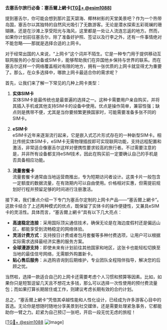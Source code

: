 **去塞舌尔旅行必备：塞舌爾上網卡[[TG💪+ @esim1088](https://t.me/s/esim1088)]**

提到塞舌尔，你可能会想到那片蓝天碧海、椰林树影的天堂美景吧？作为一个热带岛国，塞舌尔以其独特的自然风光吸引了无数游客。无论是潜水探索五彩斑斓的珊瑚礁，还是在沙滩上享受阳光与海风，这里都是一处让人流连忘返的地方。然而，如果你计划前往塞舌尔，除了准备好护照、签证以及行李之外，还有一件事情绝对不能忽略——那就是选择合适的上网卡。

对于经常出国的人来说，“上网卡”这个词并不陌生。它是一种专门用于提供移动互联网服务的小型设备或SIM卡，能够帮助我们在异国他乡保持与世界的联系。而在塞舌尔这样一个网络覆盖相对有限的地方，拥有一张优质的上网卡就显得尤为重要了。那么，在众多选择中，哪款上网卡最适合你的需求呢？

首先，让我们来了解一下常见的几种上网卡类型：

1. **实体SIM卡**  
   实体SIM卡是最传统也是最普遍的选择之一。这种卡需要用户亲自购买，并将其插入手机或其他支持SIM卡的设备中使用。优点是操作简单，兼容性强；缺点则是携带不便，尤其是当你要频繁更换国家时，可能需要准备多张不同的SIM卡。

2. **eSIM卡**  
   eSIM卡近年来逐渐流行起来，它是嵌入式芯片形式存在的一种新型SIM卡。相比传统实体SIM卡，eSIM卡无需物理插拔即可实现联网功能，支持远程配置和激活，非常适合像塞舌尔这样对便携性要求较高的旅行者。不过需要注意的是，并非所有设备都支持eSIM技术，因此在购买前一定要确认自己的手机是否具备相应功能。

3. **流量套餐卡**  
   流量套餐卡通常由当地运营商推出，专为短期访问者设计。这类卡片一般包含一定额度的数据流量，在有效期内可以自由使用。价格相对实惠，但需提前规划好行程并预留足够的时间进行注册激活。

接下来，我们重点介绍一下专门为塞舌尔定制的上网卡产品——“塞舌爾上網卡”。这款卡结合了上述两种模式的优点，既保留了实体卡的操作便捷性，又兼具eSIM卡的灵活性。具体而言，“塞舌爾上網卡”具有以下几大亮点：

- **高速稳定连接**：采用国际顶尖通信技术，确保无论是在海边度假村还是偏远山区，都能享受到流畅稳定的网络体验。
- **灵活计费方式**：支持按日计费或者包月套餐等多种付费选项，让用户可以根据实际需求选择最经济实惠的服务方案。
- **全球漫游支持**：即使未来有计划前往其他国家和地区，这张卡也能轻松切换至当地的最佳信号网络，无需额外购置新卡。
- **贴心售后服务**：从选购咨询到后期维护，专业团队全程陪伴指导，解决您的后顾之忧。

当然啦，选择一款适合自己的上网卡还需要考虑个人习惯和预算等因素。比如，如果你只是短暂逗留几天且不想花太多钱，那么可以选择一次性使用的预付费流量包；而如果打算长期居住或工作，则建议考虑长期有效的合约计划。

总之，“塞舌爾上網卡”凭借其卓越性能和人性化设计，已经成为许多游客心目中的首选。无论你是想随时随地分享美景到社交媒体，还是需要处理紧急事务，它都能助你一臂之力。赶紧为自己预订一张吧，开启一段无忧无虑的旅程！

[[TG💪+ @esim1088](https://t.me/s/esim1088) ![Image](https://i.postimg.cc/4NQfJmqS/Snipaste-2025-05-13-00-14-12.png)]